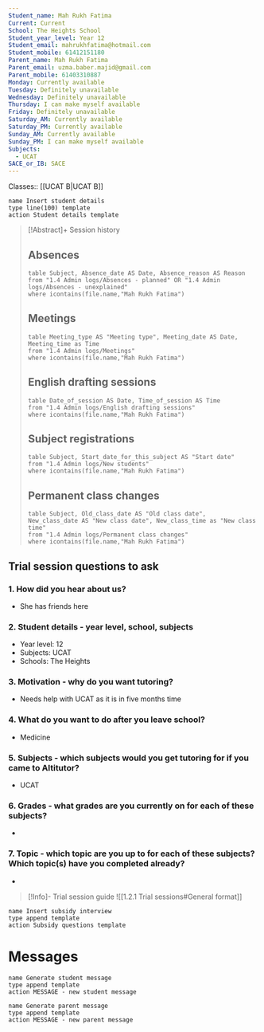 ```yaml
---
Student_name: Mah Rukh Fatima
Current: Current
School: The Heights School
Student_year_level: Year 12
Student_email: mahrukhfatima@hotmail.com
Student_mobile: 61412151180
Parent_name: Mah Rukh Fatima
Parent_email: uzma.baber.majid@gmail.com
Parent_mobile: 61403310887
Monday: Currently available
Tuesday: Definitely unavailable
Wednesday: Definitely unavailable
Thursday: I can make myself available
Friday: Definitely unavailable
Saturday_AM: Currently available
Saturday_PM: Currently available
Sunday_AM: Currently available
Sunday_PM: I can make myself available
Subjects:
  - UCAT
SACE_or_IB: SACE
---
```

Classes:: [[UCAT B|UCAT B]]

```button
name Insert student details
type line(100) template
action Student details template
```
> [!Abstract]+ Session history
> ## Absences
> ```dataview
> table Subject, Absence_date AS Date, Absence_reason AS Reason
> from "1.4 Admin logs/Absences - planned" OR "1.4 Admin logs/Absences - unexplained"
> where icontains(file.name,"Mah Rukh Fatima")
> ```
> 
> ## Meetings
> ```dataview
> table Meeting_type AS "Meeting type", Meeting_date AS Date, Meeting_time as Time
> from "1.4 Admin logs/Meetings" 
> where icontains(file.name,"Mah Rukh Fatima")
> ```
> 
> ## English drafting sessions
> ```dataview
> table Date_of_session AS Date, Time_of_session AS Time
> from "1.4 Admin logs/English drafting sessions"
> where icontains(file.name,"Mah Rukh Fatima")
> ```
> 
> ## Subject registrations
> ```dataview
> table Subject, Start_date_for_this_subject AS "Start date"
> from "1.4 Admin logs/New students"
> where icontains(file.name,"Mah Rukh Fatima")
> ```
> 
> ## Permanent class changes
> ```dataview
> table Subject, Old_class_date AS "Old class date", New_class_date AS "New class date", New_class_time as "New class time"
> from "1.4 Admin logs/Permanent class changes"
> where icontains(file.name,"Mah Rukh Fatima")
> 



## Trial session questions to ask
### 1. How did you hear about us?
- She has friends here 
### 2. **Student details** - year level, school, subjects
- Year level: 12
- Subjects: UCAT
- Schools: The Heights
### 3. **Motivation** - why do you want tutoring?
- Needs help with UCAT as it is in five months time
### 4.  What do you want to do after you leave school?
- Medicine
### 5. **Subjects** - which subjects would you get tutoring for if you came to Altitutor?
- UCAT
### 6. **Grades** - what grades are you currently on for each of these subjects?
- 
### 7.  **Topic** - which topic are you up to for each of these subjects? Which topic(s) have you completed already?
- 

> [!Info]- Trial session guide
![[1.2.1 Trial sessions#General format]]

```button
name Insert subsidy interview
type append template
action Subsidy questions template
```


# Messages
```button
name Generate student message
type append template
action MESSAGE - new student message
```



```button
name Generate parent message
type append template
action MESSAGE - new parent message
```


